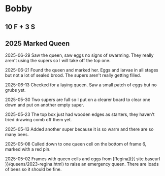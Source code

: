 # Bobby

## 10 F + 3 S

## 2025 Marked Queen

2025-06-29 Saw the queen, saw eggs no signs of swarming.  They really aren't using the supers so I will take off the top one.

2025-06-21 Found the queen and marked her.  Eggs and larvae in all stages but not a lot of sealed brood.  The supers aren't really getting filled.

2025-06-13 Checked for a laying queen.  Saw a small patch of eggs but no grubs yet.

2025-05-30 Two supers are full so I put on a clearer board to clear one down and put on another empty super.

2025-05-23 The top box just had wooden edges as starters, they haven't tried drawing comb off them yet.

2025-05-13 Added another super because it is so warm and there are so many bees.

2025-05-08 Culled down to one queen cell on the bottom of frame 6, marked with a red pin.

2025-05-02 Frames with queen cells and eggs from [Regina]({{ site.baseurl }}/queens/2023-regina.html) to raise an emergency queen.  There are loads of bees so it should be fine.
